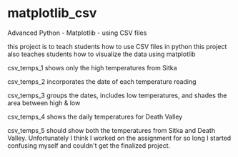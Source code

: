 # matplotlib_csv
Advanced Python - Matplotlib - using CSV files

this project is to teach students how to use CSV files in python
this project also teaches students how to visualize the data using matplotlib

csv_temps_1 shows only the high temperatures from Sitka

csv_temps_2 incorporates the date of each temperature reading

csv_temps_3 groups the dates, includes low temperatures, and shades the area between high & low

csv_temps_4 shows the daily temperatures for Death Valley

csv_temps_5 should show both the temperatures from Sitka and Death Valley. Unfortunately I think I worked on the assignment for so long I started confusing myself and couldn't get the finalized project.

